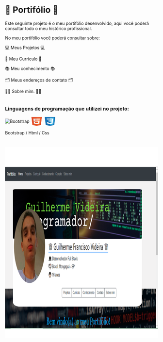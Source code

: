# 📱 Portifólio 📱
Este seguinte projeto é o meu portifólio desenvolvido, aqui você poderá consultar todo o meu histórico profissional. 

No meu portifólio você poderá consultar sobre: 

💻 Meus Projetos 💻 

📃 Meu Curriculo 📃

📚 Meu conhecimento 📚

🗂 Meus endereços de contato 🗂

🧑🏻  Sobre mim. 🧑🏻 

#

### Linguagens de programação que utilizei no projeto:
 <img align="center" alt="Bootstrap" height="30" width="40" src="https://cdn.jsdelivr.net/gh/devicons/devicon/icons/bootstrap/bootstrap-plain-wordmark.svg" /> <img align="center" alt="HTML" height="30" width="40" src="https://raw.githubusercontent.com/devicons/devicon/master/icons/html5/html5-original.svg">
<img align="center" alt="CSS" height="30" width="40" src="https://raw.githubusercontent.com/devicons/devicon/master/icons/css3/css3-original.svg">

Bootstrap / Html / Css

#

<img align="center" alt="Bootstrap" height="630" width="1040" src="https://github.com/GuilhermeVideira/Portifolio/blob/main/Readme/Readme.png?raw=true" />
